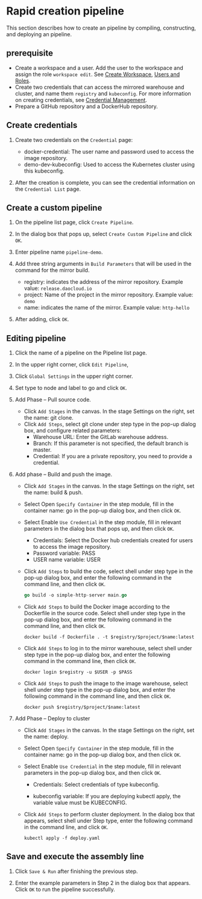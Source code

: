 # Rapid creation pipeline

This section describes how to create an pipeline by compiling, constructing, and deploying an pipeline.

## prerequisite

- Create a workspace and a user. Add the user to the workspace and assign the role `workspace edit`. See [Create Workspace](../../ghippo/user-guide/workspace/workspace.md), [Users and Roles](../../ghippo/user-guide/access-control/user.md).
- Create two credentials that can access the mirrored warehouse and cluster, and name them `registry` and `kubeconfig`. For more information on creating credentials, see [Credential Management](../user-guide/pipeline/credential.md).
- Prepare a GitHub repository and a DockerHub repository.

## Create credentials

1. Create two credentials on the `Credential` page:

    - docker-credential: The user name and password used to access the image repository.
    - demo-dev-kubeconfig: Used to access the Kubernetes cluster using this kubeconfig.

2. After the creation is complete, you can see the credential information on the `Credential List` page.

## Create a custom pipeline

1. On the pipeline list page, click `Create Pipeline`.

    <!--![]()screenshots-->

2. In the dialog box that pops up, select `Create Custom Pipeline` and click `OK`.

    <!--![]()screenshots-->

3. Enter pipeline name `pipeline-demo`.

    <!--![]()screenshots-->

4. Add three string arguments in `Build Parameters` that will be used in the command for the mirror build.

    - registry: indicates the address of the mirror repository. Example value: `release.daocloud.io`
    - project: Name of the project in the mirror repository. Example value: `demo`
    - name: indicates the name of the mirror. Example value: `http-hello`

    <!--![]()screenshots-->

5. After adding, click `OK`.

## Editing pipeline

1. Click the name of a pipeline on the Pipeline list page.

    <!--![]()screenshots-->

2. In the upper right corner, click `Edit Pipeline`,

    <!--![]()screenshots-->

3. Click `Global Settings` in the upper right corner.

    <!--![]()screenshots-->

4. Set type to node and label to go and click `OK`.

    <!--![]()screenshots-->

5. Add Phase – Pull source code.

    - Click `Add Stages` in the canvas. In the stage Settings on the right, set the name: git clone.
    - Click `Add Steps`, select git clone under step type in the pop-up dialog box, and configure related parameters:
        - Warehouse URL: Enter the GitLab warehouse address.
        - Branch: If this parameter is not specified, the default branch is master.
        - Credential: If you are a private repository, you need to provide a credential.

    <!--![]()screenshots-->

6. Add phase – Build and push the image.

    - Click `Add Stages` in the canvas. In the stage Settings on the right, set the name: build & push.

    - Select Open `Specify Container` in the step module, fill in the container name: go in the pop-up dialog box, and then click `OK`.

        <!--![]()screenshots-->

    - Select Enable `Use Credential` in the step module, fill in relevant parameters in the dialog box that pops up, and then click `OK`.

        - Credentials: Select the Docker hub credentials created for users to access the image repository.
        - Password variable: PASS
        - USER name variable: USER

        <!--![]()screenshots-->

    - Click `Add Steps` to build the code, select shell under step type in the pop-up dialog box, and enter the following command in the command line, and then click `OK`.

        ```go
        go build -o simple-http-server main.go
        ```

    - Click `Add Steps` to build the Docker image according to the Dockerfile in the source code. Select shell under step type in the pop-up dialog box, and enter the following command in the command line, and then click `OK`.

        ```docker
        docker build -f Dockerfile . -t $registry/$project/$name:latest
        ```

    - Click `Add Steps` to log in to the mirror warehouse, select shell under step type in the pop-up dialog box, and enter the following command in the command line, then click `OK`.

        ```docker
        docker login $registry -u $USER -p $PASS
        ```

    - Click `Add Steps` to push the image to the image warehouse, select shell under step type in the pop-up dialog box, and enter the following command in the command line, and then click `OK`.

        ```docker
        docker push $registry/$project/$name:latest
        ```

7. Add Phase – Deploy to cluster

    - Click `Add Stages` in the canvas. In the stage Settings on the right, set the name: deploy.

    - Select Open `Specify Container` in the step module, fill in the container name: go in the pop-up dialog box, and then click `OK`.

        <!--![]()screenshots-->

    - Select Enable `Use Credential` in the step module, fill in relevant parameters in the pop-up dialog box, and then click `OK`.

         - Credentials: Select credentials of type kubeconfig.

         - kubeconfig variable: If you are deploying kubectl apply, the variable value must be KUBECONFIG.

         <!--![]()screenshots-->

    - Click `Add Steps` to perform cluster deployment. In the dialog box that appears, select shell under Step type, enter the following command in the command line, and click `OK`.

        ```shell
        kubectl apply -f deploy.yaml
        ```

## Save and execute the assembly line

1. Click `Save & Run` after finishing the previous step.

    <!--![]()screenshots-->

2. Enter the example parameters in Step 2 in the dialog box that appears. Click `OK` to run the pipeline successfully.

    <!--![]()screenshots-->
